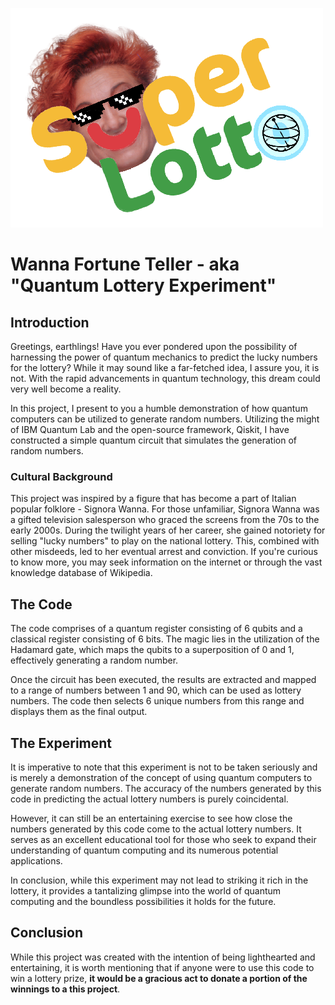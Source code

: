 
![logo](./asset/logo.png)

# Wanna Fortune Teller - aka  "Quantum Lottery Experiment"
## Introduction

Greetings, earthlings! Have you ever pondered upon the possibility of harnessing the power of quantum mechanics to predict the lucky numbers for the lottery? While it may sound like a far-fetched idea, I assure you, it is not. With the rapid advancements in quantum technology, this dream could very well become a reality.

In this project, I present to you a humble demonstration of how quantum computers can be utilized to generate random numbers. Utilizing the might of IBM Quantum Lab and the open-source framework, Qiskit, I have constructed a simple quantum circuit that simulates the generation of random numbers.

### Cultural Background

This project was inspired by a figure that has become a part of Italian popular folklore - Signora Wanna. For those unfamiliar, Signora Wanna was a gifted television salesperson who graced the screens from the 70s to the early 2000s. During the twilight years of her career, she gained notoriety for selling "lucky numbers" to play on the national lottery. This, combined with other misdeeds, led to her eventual arrest and conviction. If you're curious to know more, you may seek information on the internet or through the vast knowledge database of Wikipedia.

## The Code

The code comprises of a quantum register consisting of 6 qubits and a classical register consisting of 6 bits. The magic lies in the utilization of the Hadamard gate, which maps the qubits to a superposition of 0 and 1, effectively generating a random number.

Once the circuit has been executed, the results are extracted and mapped to a range of numbers between 1 and 90, which can be used as lottery numbers. The code then selects 6 unique numbers from this range and displays them as the final output.

## The Experiment

It is imperative to note that this experiment is not to be taken seriously and is merely a demonstration of the concept of using quantum computers to generate random numbers. The accuracy of the numbers generated by this code in predicting the actual lottery numbers is purely coincidental.

However, it can still be an entertaining exercise to see how close the numbers generated by this code come to the actual lottery numbers. It serves as an excellent educational tool for those who seek to expand their understanding of quantum computing and its numerous potential applications.

In conclusion, while this experiment may not lead to striking it rich in the lottery, it provides a tantalizing glimpse into the world of quantum computing and the boundless possibilities it holds for the future.

## Conclusion

While this project was created with the intention of being lighthearted and entertaining, it is worth mentioning that if anyone were to use this code to win a lottery prize, **it would be a gracious act to donate a portion of the winnings to a this project**.